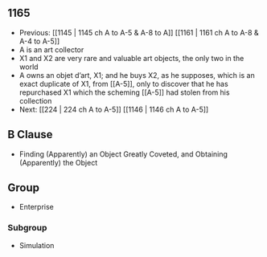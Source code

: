 ## 1165
- Previous: [[1145 | 1145 ch A to A-5 &amp; A-8 to A]] [[1161 | 1161 ch A to A-8 &amp; A-4 to A-5]] 
- A is an art collector
- X1 and X2 are very rare and valuable art objects, the only two in the world
- A owns an objet d’art, X1; and he buys X2, as he supposes, which is an exact duplicate of X1, from [[A-5]], only to discover that he has repurchased X1 which the scheming [[A-5]] had stolen from his collection
- Next: [[224 | 224 ch A to A-5]] [[1146 | 1146 ch A to A-5]] 

## B Clause
- Finding (Apparently) an Object Greatly Coveted, and Obtaining (Apparently) the Object

## Group
- Enterprise

### Subgroup
- Simulation

